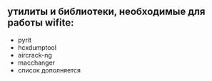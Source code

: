 
## утилиты и библиотеки, необходимые для работы wifite:

  - pyrit
  - hcxdumptool
  - aircrack-ng
  - macchanger
  - список дополняется
